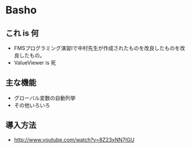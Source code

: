 # Basho

## これ is 何
* FMSプログラミング演習Ⅰで中村先生が作成されたものを改良したものを改良したもの。
* ValueViewer is 死

## 主な機能
* グローバル変数の自動列挙
* その他いろいろ

## 導入方法
* http://www.youtube.com/watch?v=8Z23xNN7IGU
